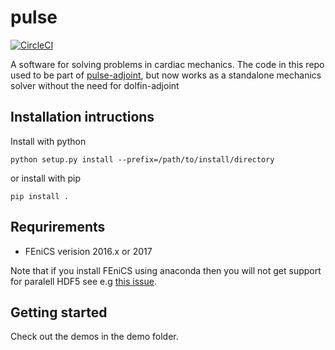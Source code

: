 # pulse
[![CircleCI](https://circleci.com/gh/finsberg/pulse.svg?style=svg)](https://circleci.com/gh/finsberg/pulse)

A software for solving problems in cardiac mechanics.
The code in this repo used to be part of [pulse-adjoint](https://bitbucket.org/finsberg/pulse_adjoint), but now works as a standalone mechanics solver without the need for dolfin-adjoint

## Installation intructions
Install with python
```
python setup.py install --prefix=/path/to/install/directory
```
or install with pip
```
pip install .
```

## Requrirements
* FEniCS verision 2016.x or 2017

Note that if you install FEniCS using anaconda then you will not get support for paralell HDF5
see e.g [this issue](https://github.com/conda-forge/hdf5-feedstock/issues/51).

## Getting started
Check out the demos in the demo folder.


